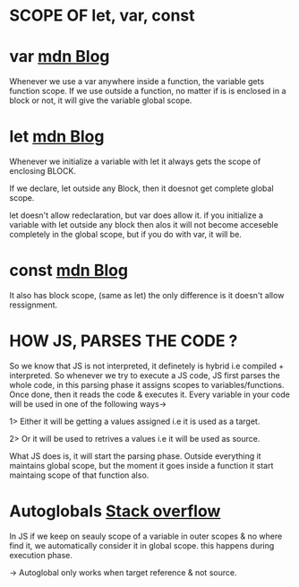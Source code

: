 # SCOPE OF let, var, const 
# var [mdn Blog](https://developer.mozilla.org/en-US/docs/Web/JavaScript/Reference/Statements/var)
Whenever we use a var anywhere inside a function, the variable gets function scope. If we use outside a function, no matter if is is enclosed in a block or not, it will give the variable global scope.

# let [mdn Blog](https://developer.mozilla.org/en-US/docs/Web/JavaScript/Reference/Statements/let)
Whenever we initialize a variable with let it always gets the scope of enclosing BLOCK.

If  we declare, let outside any Block, then it doesnot get complete global scope.

let doesn't allow redeclaration, but var does allow it. if you initialize a variable with let outside any block then alos it will not become acceseble completely in the global scope, but if you do with var, it will be.

# const [mdn Blog](https://developer.mozilla.org/en-US/docs/Web/JavaScript/Reference/Statements/const)
It also has block scope, (same as let) the only difference is it doesn't allow ressignment.

# HOW JS, PARSES THE CODE ?
So we know that JS is not interpreted, it definetely is hybrid i.e compiled + interpreted. So whenever we try to execute a JS code, JS first parses the whole code, in this parsing phase it assigns scopes to variables/functions. Once done, then it reads the code & executes it. Every variable in your code will be used in one of the following ways->

1> Either it will be getting a values assigned i.e it is used as a target.

2> Or it will be used to retrives a values i.e it will be used as source.

What JS does is, it will start the parsing phase. Outside everything it maintains global scope, but the moment it goes inside a function it start maintaing scope of that function also.

# Autoglobals [Stack overflow](https://stackoverflow.com/questions/53330616/please-explain-automatically-global-in-javascript)
In JS if we keep on seauly scope of a variable in outer scopes & no where find it, we automatically consider it in global scope. this happens during execution phase.

-> Autoglobal only works when target reference & not source.
